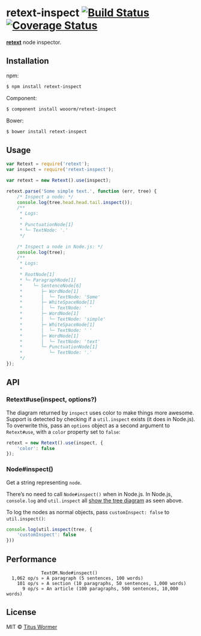 # retext-inspect [![Build Status](https://img.shields.io/travis/wooorm/retext-inspect.svg?style=flat)](https://travis-ci.org/wooorm/retext-inspect) [![Coverage Status](https://img.shields.io/coveralls/wooorm/retext-inspect.svg?style=flat)](https://coveralls.io/r/wooorm/retext-inspect?branch=master)

**[retext](https://github.com/wooorm/retext "Retext")** node inspector.

## Installation

npm:

```bash
$ npm install retext-inspect
```

Component:

```bash
$ component install wooorm/retext-inspect
```

Bower:

```bash
$ bower install retext-inspect
```

## Usage

```javascript
var Retext = require('retext');
var inspect = require('retext-inspect');

var retext = new Retext().use(inspect);

retext.parse('Some simple text.', function (err, tree) {
    /* Inspect a node: */
    console.log(tree.head.head.tail.inspect());
    /**
     * Logs:
     *
     * PunctuationNode[1]
     * └─ TextNode: '.'
     */

    /* Inspect a node in Node.js: */
    console.log(tree);
    /**
     * Logs:
     *
     * RootNode[1]
     * └─ ParagraphNode[1]
     *    └─ SentenceNode[6]
     *       ├─ WordNode[1]
     *       │  └─ TextNode: 'Some'
     *       ├─ WhiteSpaceNode[1]
     *       │  └─ TextNode: ' '
     *       ├─ WordNode[1]
     *       │  └─ TextNode: 'simple'
     *       ├─ WhiteSpaceNode[1]
     *       │  └─ TextNode: ' '
     *       ├─ WordNode[1]
     *       │  └─ TextNode: 'text'
     *       └─ PunctuationNode[1]
     *          └─ TextNode: '.'
     */
});
```

## API

### Retext#use(inspect, options?)

The diagram returned by `inspect` uses color to make things more awesome. Support is detected by checking if a `util.inspect` exists (it does in Node.js). To overwrite this, pass an `options` object as a second argument to `Retext#use`, with a `color` property set to `false`:

```javascript
retext = new Retext().use(inspect, {
    'color': false
});
```

### Node#inspect()

Get a string representing `node`.

There’s no need to call `Node#inspect()` when in Node.js. In Node.js, `console.log` and `util.inspect` all [show the tree diagram](http://nodejs.org/api/util.html#util_util_inspect_object_options) as seen above.

To log the nodes as normal objects, pass `customInspect: false` to `util.inspect()`:

```javascript
console.log(util.inspect(tree, {
    'customInspect': false
}))
```

## Performance

```text
             TextOM.Node#inspect()
  1,062 op/s » A paragraph (5 sentences, 100 words)
    101 op/s » A section (10 paragraphs, 50 sentences, 1,000 words)
      9 op/s » An article (100 paragraphs, 500 sentences, 10,000 words)
```

## License

MIT © [Titus Wormer](http://wooorm.com)
